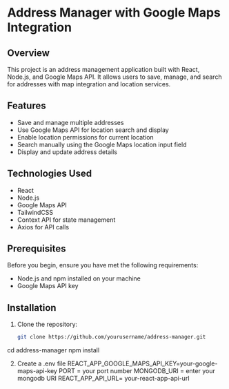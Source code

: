 
# Address Manager with Google Maps Integration

## Overview
This project is an address management application built with React, Node.js, and Google Maps API. It allows users to save, manage, and search for addresses with map integration and location services.

## Features
- Save and manage multiple addresses
- Use Google Maps API for location search and display
- Enable location permissions for current location
- Search manually using the Google Maps location input field
- Display and update address details

## Technologies Used
- React
- Node.js
- Google Maps API
- TailwindCSS
- Context API for state management
- Axios for API calls

## Prerequisites
Before you begin, ensure you have met the following requirements:
- Node.js and npm installed on your machine
- Google Maps API key

## Installation
1. Clone the repository:
   ```sh
   git clone https://github.com/yourusername/address-manager.git

cd address-manager
npm install

2. Create a .env file 
REACT_APP_GOOGLE_MAPS_API_KEY=your-google-maps-api-key
PORT = your port number
MONGODB_URI = enter your mongodb URI
REACT_APP_API_URL= your-react-app-api-url
